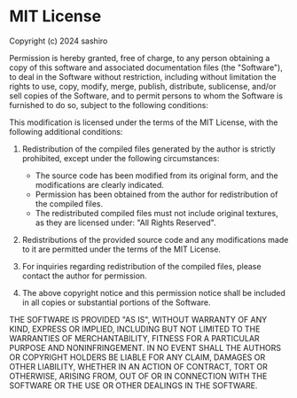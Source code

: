# MIT License

Copyright (c) 2024 sashiro

Permission is hereby granted, free of charge, to any person obtaining a copy of this software and associated
documentation files (the "Software"),
to deal in the Software without restriction, including without limitation the rights to use, copy, modify, merge,
publish, distribute,
sublicense, and/or sell copies of the Software, and to permit persons to whom the Software is furnished to do so,
subject to the following conditions:

This modification is licensed under the terms of the MIT License, with the following additional conditions:

1. Redistribution of the compiled files generated by the author is strictly prohibited, except under the following
   circumstances:
    - The source code has been modified from its original form, and the modifications are clearly indicated.
    - Permission has been obtained from the author for redistribution of the compiled files.
   - The redistributed compiled files must not include original textures, as they are licensed under: "All Rights
     Reserved".

2. Redistributions of the provided source code and any modifications made to it are permitted under the terms of the MIT
   License.

3. For inquiries regarding redistribution of the compiled files, please contact the author for permission.

4. The above copyright notice and this permission notice shall be included in all copies or substantial portions of the
   Software.

THE SOFTWARE IS PROVIDED "AS IS", WITHOUT WARRANTY OF ANY KIND, EXPRESS OR IMPLIED,
INCLUDING BUT NOT LIMITED TO THE WARRANTIES OF MERCHANTABILITY, FITNESS FOR A PARTICULAR PURPOSE AND NONINFRINGEMENT.
IN NO EVENT SHALL THE AUTHORS OR COPYRIGHT HOLDERS BE LIABLE FOR ANY CLAIM, DAMAGES OR OTHER LIABILITY,
WHETHER IN AN ACTION OF CONTRACT, TORT OR OTHERWISE, ARISING FROM,
OUT OF OR IN CONNECTION WITH THE SOFTWARE OR THE USE OR OTHER DEALINGS IN THE SOFTWARE.
